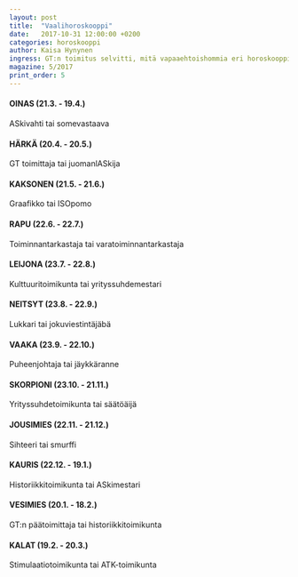 ```yaml
---
layout: post
title:  "Vaalihoroskooppi"
date:   2017-10-31 12:00:00 +0200
categories: horoskooppi
author: Kaisa Hynynen
ingress: GT:n toimitus selvitti, mitä vapaaehtoishommia eri horoskooppimerkkien edustajilla on odotettavissa ensi vuodelle killassa. Tällasta sit ens vuonna. Muistakaas hakea!
magazine: 5/2017
print_order: 5
---
```


#### OINAS (21.3. - 19.4.)
ASkivahti tai somevastaava

#### HÄRKÄ (20.4. - 20.5.)
GT toimittaja tai juomanlASkija

#### KAKSONEN (21.5. - 21.6.)
Graafikko tai ISOpomo

#### RAPU (22.6. - 22.7.)
Toiminnantarkastaja tai varatoiminnantarkastaja

#### LEIJONA (23.7. - 22.8.)
Kulttuuritoimikunta tai yrityssuhdemestari

#### NEITSYT (23.8. - 22.9.)
Lukkari tai jokuviestintäjäbä

#### VAAKA (23.9. - 22.10.)
Puheenjohtaja tai jäykkäranne

#### SKORPIONI (23.10. - 21.11.)
Yrityssuhdetoimikunta tai säätöäijä

#### JOUSIMIES (22.11. - 21.12.)
Sihteeri tai smurffi

#### KAURIS (22.12. - 19.1.)
Historiikkitoimikunta tai ASkimestari

#### VESIMIES (20.1. - 18.2.)
GT:n päätoimittaja tai historiikkitoimikunta

#### KALAT (19.2. - 20.3.)
Stimulaatiotoimikunta tai ATK-toimikunta
